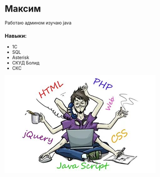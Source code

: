 # Максим

Работаю админом изучаю java

### Навыки:

* 1C
* SQL
* Asterisk
* СКУД Болид
* СКС

![](/img/i.jpg)
